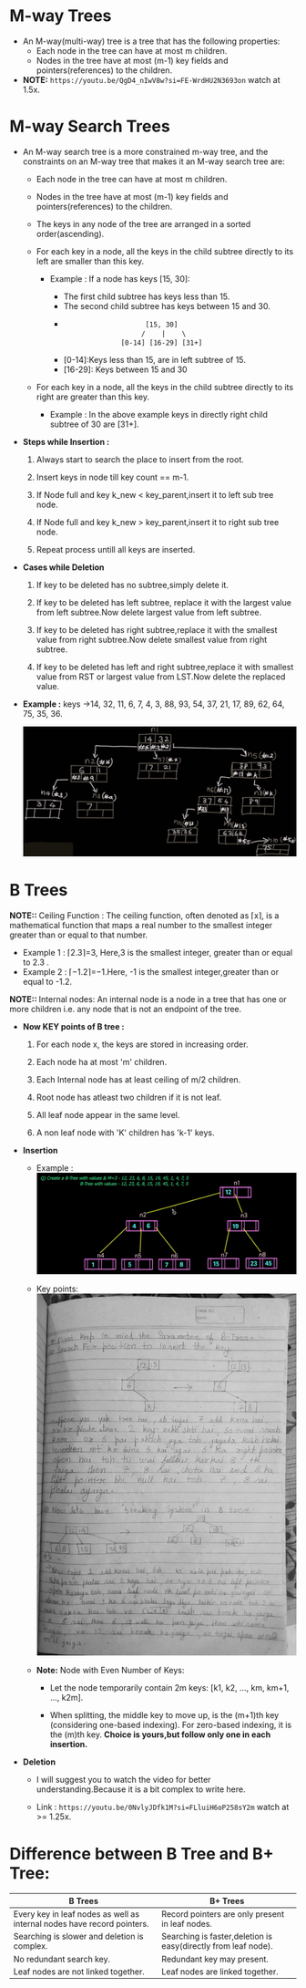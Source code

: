 # M-way Trees

- An M-way(multi-way) tree is a tree that has the following properties:
  - Each node in the tree can have at most m children.
  - Nodes in the tree have at most (m-1) key fields and pointers(references) to the children.
- <b>NOTE:</b> `https://youtu.be/QgD4_nIwV8w?si=FE-WrdHU2N3693on` watch at 1.5x.

# M-way Search Trees

- An M-way search tree is a more constrained m-way tree, and the constraints on an M-way tree that makes it an M-way search tree are:

  - Each node in the tree can have at most m children.

  - Nodes in the tree have at most (m-1) key fields and pointers(references) to the children.

  - The keys in any node of the tree are arranged in a sorted order(ascending).

  - For each key in a node, all the keys in the child subtree directly to its left are smaller than this key.

    - Example : If a node has keys [15, 30]:

      - The first child subtree has keys less than 15.
      - The second child subtree has keys between 15 and 30.
      -                         [15, 30]
                               /    |    \
                          [0-14] [16-29] [31+]
      - [0-14]:Keys less than 15, are in left subtree of 15.
      - [16-29]: Keys between 15 and 30

  - For each key in a node, all the keys in the child subtree directly to its right are greater than this key.

    - Example : In the above example keys in directly right child subtree of 30 are [31+].

- <b>Steps while Insertion :</b>

  1. Always start to search the place to insert from the root.

  2. Insert keys in node till key count == m-1.

  3. If Node full and key k_new < key_parent,insert it to left sub tree node.

  4. If Node full and key k_new > key_parent,insert it to right sub tree node.

  5. Repeat process untill all keys are inserted.

- <b>Cases while Deletion</b>

  1. If key to be deleted has no subtree,simply delete it.

  2. If key to be deleted has left subtree, replace it with the largest value from left subtree.Now delete largest value from left subtree.

  3. If key to be deleted has right subtree,replace it with the smallest value from right subtree.Now delete smallest value from right subtree.

  4. If key to be deleted has left and right subtree,replace it with smallest value from RST or largest value from LST.Now delete the replaced value.

- <b>Example :</b> keys ->14, 32, 11, 6, 7, 4, 3, 88, 93, 54, 37, 21, 17, 89, 62, 64, 75, 35, 36.

  ![alt text](images/M_Way_Tree.png)

# B Trees

<b>NOTE:: </b>Ceiling Function : The ceiling function, often denoted as ⌈x⌉, is a mathematical function that maps a real number to the smallest integer greater than or equal to that number.

- Example 1 : ⌈2.3⌉=3, Here,3 is the smallest integer, greater than or equal to 2.3 .
- Example 2 : ⌈−1.2⌉=−1.Here, -1 is the smallest integer,greater than or equal to -1.2.

<b>NOTE:: </b>Internal nodes: An internal node is a node in a tree that has one or more children i.e. any node that is not an endpoint of the tree.

- <b>Now KEY points of B tree :</b>

  1. For each node x, the keys are stored in increasing order.

  2. Each node ha at most 'm' children.

  3. Each Internal node has at least ceiling of m/2 children.

  4. Root node has atleast two children if it is not leaf.

  5. All leaf node appear in the same level.

  6. A non leaf node with 'K' children has 'k-1' keys.

- <b>Insertion</b>

  - Example :
    ![alt text](<images/B tree.png>)

  - Key points:
    ![alt text](<images/b tree explain.jpg>)

  - <b>Note:</b> Node with Even Number of Keys:

    - Let the node temporarily contain 2m keys: [k1, k2, ..., km, km+1, ..., k2m].

    - When splitting, the middle key to move up, is the (m+1)th key (considering one-based indexing). For zero-based indexing, it is the (m)th key. <b>Choice is yours,but follow only one in each insertion.</b>

- <b>Deletion</b>

  - I will suggest you to watch the video for better understanding.Because it is a bit complex to write here.

  - Link : `https://youtu.be/0NvlyJDfk1M?si=FLluiH6oP258sY2m` watch at >= 1.25x.

# Difference between B Tree and B+ Tree:

| B Trees                                                                | B+ Trees                                                       |
| -------------------------------------------------------                | -------------------------------------------------------------- |
| Every key in leaf nodes as well as internal nodes have record pointers.| Record pointers are only present in leaf nodes.                |
| Searching is slower and deletion is complex.                           | Searching is faster,deletion is easy(directly from leaf node). |
| No redundant search key.                                               | Redundant key may present.                                     |
| Leaf nodes are not linked together.                                    | Leaf nodes are linked together.                                |
